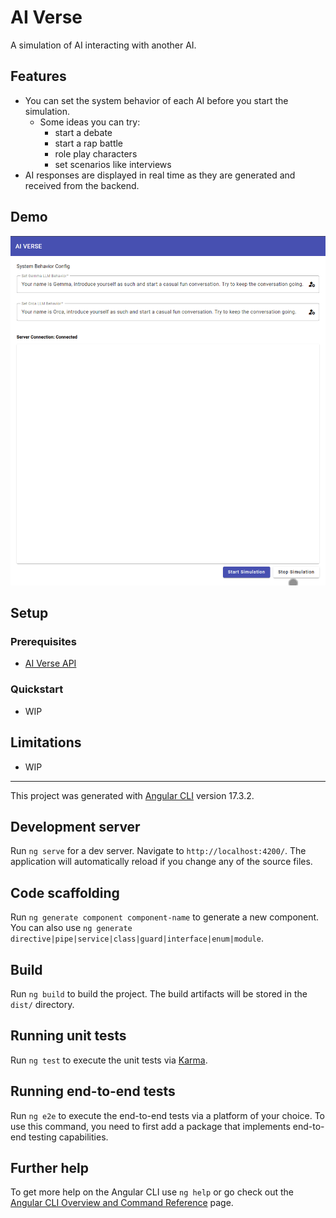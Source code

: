 # AI Verse

 A simulation of AI interacting with another AI.

## Features

- You can set the system behavior of each AI before you start the simulation.
    - Some ideas you can try:
        - start a debate
        - start a rap battle
        - role play characters
        - set scenarios like interviews
- AI responses are displayed in real time as they are generated and received from the backend.

## Demo

![](./demo.gif)

## Setup

### Prerequisites

- [AI Verse API](https://github.com/robertmok/ai-verse-api/tree/master?tab=readme-ov-file)

### Quickstart

- WIP

## Limitations

- WIP


-----

This project was generated with [Angular CLI](https://github.com/angular/angular-cli) version 17.3.2.

## Development server

Run `ng serve` for a dev server. Navigate to `http://localhost:4200/`. The application will automatically reload if you change any of the source files.

## Code scaffolding

Run `ng generate component component-name` to generate a new component. You can also use `ng generate directive|pipe|service|class|guard|interface|enum|module`.

## Build

Run `ng build` to build the project. The build artifacts will be stored in the `dist/` directory.

## Running unit tests

Run `ng test` to execute the unit tests via [Karma](https://karma-runner.github.io).

## Running end-to-end tests

Run `ng e2e` to execute the end-to-end tests via a platform of your choice. To use this command, you need to first add a package that implements end-to-end testing capabilities.

## Further help

To get more help on the Angular CLI use `ng help` or go check out the [Angular CLI Overview and Command Reference](https://angular.io/cli) page.
